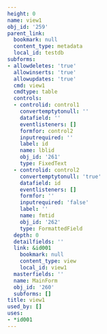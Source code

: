 ```yaml
---
height: 0
name: view1
obj_id: '259'
parent_link:
  bookmark: null
  content_type: metadata
  local_id: testdb
subforms:
- allowdeletes: 'true'
  allowinserts: 'true'
  allowupdates: 'true'
  cmd: view1
  cmdtype: table
  controls:
  - controlid: control1
    convertemptytonull: ''
    datafield: ''
    eventlisteners: []
    formfor: control2
    inputrequired: ''
    label: id
    name: lblid
    obj_id: '261'
    type: FixedText
  - controlid: control2
    convertemptytonull: 'true'
    datafield: id
    eventlisteners: []
    formfor: ''
    inputrequired: 'false'
    label: ''
    name: fmtid
    obj_id: '262'
    type: FormattedField
  depth: 0
  detailfields: ''
  link: &id001
    bookmark: null
    content_type: view
    local_id: view1
  masterfields: ''
  name: MainForm
  obj_id: '260'
  subforms: []
title: view1
used_by: []
uses:
- *id001
---
```

